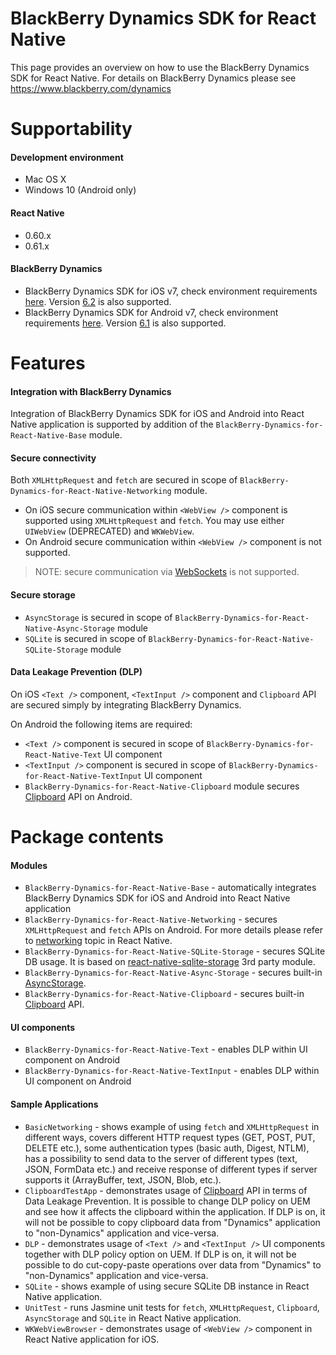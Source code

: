 # BlackBerry Dynamics SDK for React Native
This page provides an overview on how to use the BlackBerry Dynamics SDK for React Native. For details on BlackBerry Dynamics please see https://www.blackberry.com/dynamics

# Supportability
#### Development environment
 - Mac OS X
 - Windows 10 (Android only)
#### React Native
 - 0.60.x
 - 0.61.x
#### BlackBerry Dynamics
 - BlackBerry Dynamics SDK for iOS v7, check environment requirements [here](https://docs.blackberry.com/en/development-tools/blackberry-dynamics-sdk-ios). Version [6.2](https://docs.blackberry.com/en/development-tools/blackberry-dynamics-sdk-ios/6_2) is also supported.
 - BlackBerry Dynamics SDK for Android v7, check environment requirements [here](https://docs.blackberry.com/en/development-tools/blackberry-dynamics-sdk-android). Version [6.1](https://docs.blackberry.com/en/development-tools/blackberry-dynamics-sdk-android/6_1) is also supported.

# Features
#### Integration with BlackBerry Dynamics
Integration of BlackBerry Dynamics SDK for iOS and Android into React Native application is supported by addition of the `BlackBerry-Dynamics-for-React-Native-Base` module.
#### Secure connectivity
Both `XMLHttpRequest` and `fetch` are secured in scope of `BlackBerry-Dynamics-for-React-Native-Networking` module.

- On iOS secure communication within `<WebView />` component is supported using `XMLHttpRequest` and `fetch`. You may use either `UIWebView` (DEPRECATED) and `WKWebView`. 
- On Android secure communication within `<WebView />` component is not supported.

> NOTE: secure communication via [WebSockets](https://facebook.github.io/react-native/docs/network#websocket-support) is not supported.
#### Secure storage
 - `AsyncStorage` is secured in scope of `BlackBerry-Dynamics-for-React-Native-Async-Storage` module
 - `SQLite` is secured in scope of `BlackBerry-Dynamics-for-React-Native-SQLite-Storage` module
#### Data Leakage Prevention (DLP)
On iOS `<Text />` component, `<TextInput />` component and `Clipboard` API are secured simply by integrating BlackBerry Dynamics. 

On Android the following items are required:

 - `<Text />` component is secured in scope of `BlackBerry-Dynamics-for-React-Native-Text` UI component
 - `<TextInput />` component is secured in scope of `BlackBerry-Dynamics-for-React-Native-TextInput` UI component
 - `BlackBerry-Dynamics-for-React-Native-Clipboard` module secures [Clipboard](https://facebook.github.io/react-native/docs/clipboard) API on Android.

# Package contents
#### Modules
- `BlackBerry-Dynamics-for-React-Native-Base` - automatically integrates BlackBerry Dynamics SDK for iOS and Android into React Native application
- `BlackBerry-Dynamics-for-React-Native-Networking` - secures `XMLHttpRequest` and `fetch` APIs on Android. For more details please refer to [networking](https://facebook.github.io/react-native/docs/network) topic in React Native.
- `BlackBerry-Dynamics-for-React-Native-SQLite-Storage` - secures SQLite DB usage. It is based on [react-native-sqlite-storage](https://github.com/andpor/react-native-sqlite-storage) 3rd party module.
- `BlackBerry-Dynamics-for-React-Native-Async-Storage` - secures built-in [AsyncStorage](https://facebook.github.io/react-native/docs/asyncstorage#docsNav).
- `BlackBerry-Dynamics-for-React-Native-Clipboard` - secures built-in [Clipboard](https://facebook.github.io/react-native/docs/clipboard) API.

#### UI components
- `BlackBerry-Dynamics-for-React-Native-Text` - enables DLP within [<Text />](https://facebook.github.io/react-native/docs/text#docsNav) UI component on Android
- `BlackBerry-Dynamics-for-React-Native-TextInput` - enables DLP within [<TextInput />](https://facebook.github.io/react-native/docs/textinput#docsNav) UI component on Android

#### Sample Applications
- `BasicNetworking` - shows example of using `fetch` and `XMLHttpRequest` in different ways, covers different HTTP request types (GET, POST, PUT, DELETE etc.), some authentication types (basic auth, Digest, NTLM), has a possibility to send data to the server of different types (text, JSON, FormData etc.) and receive response of different types if server supports it (ArrayBuffer, text, JSON, Blob, etc.).
- `ClipboardTestApp` - demonstrates usage of [Clipboard](https://facebook.github.io/react-native/docs/clipboard) API in terms of Data Leakage Prevention. It is possible to change DLP policy on UEM and see how it affects the clipboard within the application. If DLP is on, it will not be possible to copy clipboard data from "Dynamics" application to "non-Dynamics" application and vice-versa.
- `DLP` - demonstrates usage of `<Text />` and `<TextInput />` UI components together with DLP policy option on UEM. If DLP is on, it will not be possible to do cut-copy-paste operations over data from "Dynamics" to "non-Dynamics" application and vice-versa.
- `SQLite` - shows example of using secure SQLite DB instance in React Native application.
- `UnitTest` - runs Jasmine unit tests for `fetch`, `XMLHttpRequest`, `Clipboard`, `AsyncStorage` and `SQLite` in React Native application.
- `WKWebViewBrowser` - demonstrates usage of `<WebView />` component in React Native application for iOS.

